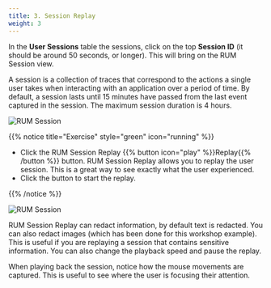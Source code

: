 ```yaml
---
title: 3. Session Replay
weight: 3
---
```


In the **User Sessions** table the sessions, click on the top **Session ID** (it should be around 50 seconds, or longer). This will bring on the RUM Session view.

A session is a collection of traces that correspond to the actions a single user takes when interacting with an application over a period of time. By default, a session lasts until 15 minutes have passed from the last event captured in the session. The maximum session duration is 4 hours.

![RUM Session](../images/rum-session.png)

{{% notice title="Exercise" style="green" icon="running" %}}

* Click the RUM Session Replay {{% button icon="play" %}}Replay{{% /button %}} button. RUM Session Replay allows you to replay the user session. This is a great way to see exactly what the user experienced.
* Click the button to start the replay.

{{% /notice %}}

![RUM Session](../images/rum-session-replay.png)

RUM Session Replay can redact information, by default text is redacted. You can also redact images (which has been done for this workshop example). This is useful if you are replaying a session that contains sensitive information. You can also change the playback speed and pause the replay.

When playing back the session, notice how the mouse movements are captured. This is useful to see where the user is focusing their attention.
